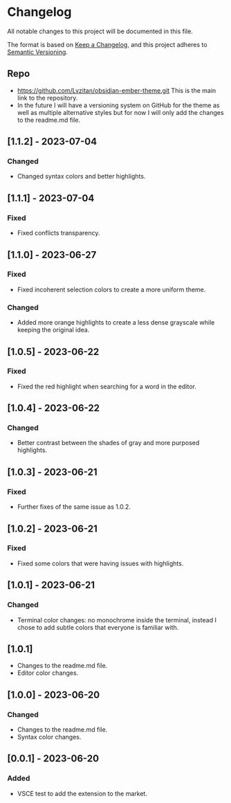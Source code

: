 # Changelog

All notable changes to this project will be documented in this file.

The format is based on [Keep a Changelog](https://keepachangelog.com/en/1.0.0/),
and this project adheres to [Semantic Versioning](https://semver.org/spec/v2.0.0.html).

## Repo

- https://github.com/Lvzitan/obsidian-ember-theme.git This is the main link to the repository.
- In the future I will have a versioning system on GitHub for the theme as well as multiple alternative styles but for now I will only add the changes to the readme.md file.

## [1.1.2] - 2023-07-04

### Changed

- Changed syntax colors and better highlights.

## [1.1.1] - 2023-07-04

### Fixed

- Fixed conflicts transparency.

## [1.1.0] - 2023-06-27

### Fixed

- Fixed incoherent selection colors to create a more uniform theme.

### Changed

- Added more orange highlights to create a less dense grayscale while keeping the original idea.

## [1.0.5] - 2023-06-22

### Fixed

- Fixed the red highlight when searching for a word in the editor.

## [1.0.4] - 2023-06-22

### Changed

- Better contrast between the shades of gray and more purposed highlights.

## [1.0.3] - 2023-06-21

### Fixed

- Further fixes of the same issue as 1.0.2.

## [1.0.2] - 2023-06-21

### Fixed

- Fixed some colors that were having issues with highlights.

## [1.0.1] - 2023-06-21

### Changed

- Terminal color changes: no monochrome inside the terminal, instead I chose to add subtle colors that everyone is familiar with.

## [1.0.1]

- Changes to the readme.md file.
- Editor color changes.

## [1.0.0] - 2023-06-20

### Changed

- Changes to the readme.md file.
- Syntax color changes.

## [0.0.1] - 2023-06-20

### Added

- VSCE test to add the extension to the market.
